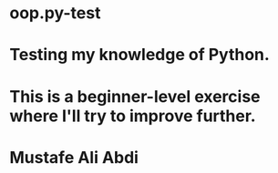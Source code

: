 # oop.py-test
# Testing my knowledge of Python.
# This is a beginner-level exercise where I'll try to improve further.
# Mustafe Ali Abdi
